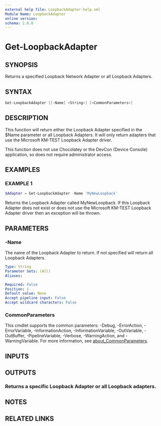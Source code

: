 ```yaml
---
external help file: LoopbackAdapter-help.xml
Module Name: LoopbackAdapter
online version:
schema: 2.0.0
---
```


# Get-LoopbackAdapter

## SYNOPSIS

Returns a specified Loopback Network Adapter or all Loopback Adapters.

## SYNTAX

```powershell
Get-LoopbackAdapter [[-Name] <String>] [<CommonParameters>]
```

## DESCRIPTION

This function will return either the Loopback Adapter specified in the $Name parameter
or all Loopback Adapters.
It will only return adapters that use the Microsoft KM-TEST Loopback Adapter
driver.

This function does not use Chocolatey or the DevCon (Device Console) application, so does not
require administrator access.

## EXAMPLES

### EXAMPLE 1

```powershell
$Adapter = Get-LoopbackAdapter -Name 'MyNewLoopback'
```

Returns the Loopback Adapter called MyNewLoopback.
If this Loopback Adapter does not exist or does not use the
Microsoft KM-TEST Loopback Adapter driver then an exception will be thrown.

## PARAMETERS

### -Name

The name of the Loopback Adapter to return.
If not specified will return all Loopback Adapters.

```yaml
Type: String
Parameter Sets: (All)
Aliases:

Required: False
Position: 1
Default value: None
Accept pipeline input: False
Accept wildcard characters: False
```

### CommonParameters

This cmdlet supports the common parameters: -Debug, -ErrorAction, -ErrorVariable, -InformationAction, -InformationVariable, -OutVariable, -OutBuffer, -PipelineVariable, -Verbose, -WarningAction, and -WarningVariable. For more information, see [about_CommonParameters](http://go.microsoft.com/fwlink/?LinkID=113216).

## INPUTS

## OUTPUTS

### Returns a specific Loopback Adapter or all Loopback adapters.

## NOTES

## RELATED LINKS
